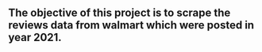 ## The objective of this project is to scrape the reviews data from walmart which were posted in year 2021.
